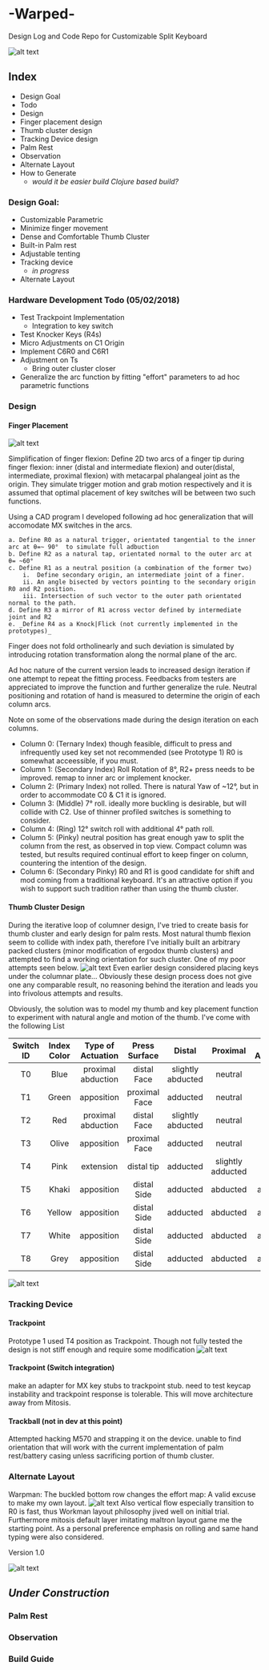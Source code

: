 # -Warped-
Design Log and Code Repo for Customizable Split Keyboard

![alt text](https://raw.githubusercontent.com/pseudoku/Warped-keyboard/Photo/Proto2TopView.jpg "Working Prototype Version 2.0")

## Index
 * Design Goal
 * Todo
 * Design
  * Finger placement design
  * Thumb cluster design
  * Tracking Device design
  * Palm Rest
 * Observation
 * Alternate Layout
 * How to Generate
   * _would it be easier build Clojure based build?_

### Design Goal:
* Customizable Parametric
* Minimize finger movement
* Dense and Comfortable Thumb Cluster
* Built-in Palm rest
* Adjustable tenting
* Tracking device
  * _in progress_
* Alternate Layout

### Hardware Development Todo (05/02/2018)
* Test Trackpoint Implementation
  * Integration to key switch
* Test Knocker Keys (R4s)
* Micro Adjustments on C1 Origin
* Implement C6R0 and C6R1
* Adjustment on Ts
  * Bring outer cluster closer
* Generalize the arc function by fitting "effort" parameters to ad hoc parametric functions

### Design


#### Finger Placement
![alt text](https://raw.githubusercontent.com/pseudoku/Warped-keyboard/Photo/ "Working Prototype Version 2.0")

Simplification of finger flexion:
 Define 2D two arcs of a finger tip during finger flexion: inner (distal and intermediate flexion) and outer(distal, intermediate, proximal flexion) with metacarpal phalangeal joint as the origin. They simulate trigger motion and grab motion respectively and it is assumed that optimal placement of key switches will be between two such functions.  

 Using a CAD program I developed following ad hoc generalization that will accomodate MX switches in the arcs.

	a. Define R0 as a natural trigger, orientated tangential to the inner arc at θ=~ 90°  to simulate full adbuction
	b. Define R2 as a natural tap, orientated normal to the outer arc at θ= ~60°
	c. Define R1 as a neutral position (a combination of the former two)
		i.  Define secondary origin, an intermediate joint of a finer.
        ii. An angle bisected by vectors pointing to the secondary origin R0 and R2 position.
		iii. Intersection of such vector to the outer path orientated normal to the path.
	d. Define R3 a mirror of R1 across vector defined by intermediate joint and R2
	e. _Define R4 as a Knock|Flick (not currently implemented in the prototypes)_

Finger does not fold ortholinearly and such deviation is simulated by introducing rotation transformation along the normal plane of the arc.

Ad hoc nature of the current version leads to increased design iteration if one attempt to repeat the fitting process. Feedbacks from testers are appreciated to improve the function and further generalize the rule. Neutral positioning and rotation of hand is measured to determine the origin of each column arcs.

Note on some of the observations made during the design iteration on each columns.

* Column 0: (Ternary Index) though feasible, difficult to press and infrequently used key set not recommended (see Prototype 1) R0 is somewhat acceessible, if you must.
* Column 1: (Secondary Index) Roll Rotation of 8°,  R2+ press needs to be improved. remap to inner arc or implement knocker.
* Column 2: (Primary Index) not rolled. There is natural Yaw of ~12°, but in order to accommodate C0 & C1 it is ignored.
* Column 3: (Middle) 7° roll. ideally more buckling is desirable, but will collide with C2. Use of thinner profiled switches is something to consider.  
* Column 4: (Ring) 12° switch roll with additional 4° path roll.
* Column 5: (Pinky) neutral position has great enough yaw to split the column from the rest, as observed in top view.
Compact column was tested, but results required continual effort to keep finger on column, countering the intention of the design.
* Column 6: (Secondary Pinky) R0 and R1 is good candidate for shift and mod coming from a traditional keyboard. It's an attractive option if you wish to support such tradition rather than using the thumb cluster.

#### Thumb Cluster Design

During the iterative loop of columner design, I've tried to create basis for thumb cluster and early design for palm rests. Most natural thumb flexion seem to collide with index path, therefore I've initially built an arbitrary packed clusters (minor modification of ergodox thumb clusters) and attempted to find a working orientation for such cluster. One of my poor attempts seen below.
![alt text](https://raw.githubusercontent.com/pseudoku/Warped-keyboard/Photo/Dummy1BackView.jpg "")
Even earlier design considered placing keys under the columnar plate… Obviously these design process does not give one any comparable result, no reasoning behind the iteration and leads you into frivolous attempts and results.  

Obviously, the solution was to model my thumb and key placement function to experiment with natural angle and motion of the thumb.
  I've come with the following List

|Switch ID| Index Color| Type of Actuation| Press Surface| Distal| Proximal|	Meta Abduction| Meta Apposition|
|:-------:|:-----------:|:-----------------:|:-------------:|:------:|:--------:|:--------------:|:--------------:|
|T0| Blue| proximal abduction| distal Face| slightly abducted| neutral | neutral| abducted|
|T1| Green|	apposition|	proximal Face| adducted| neutral | neutral| abducted|  
|T2| Red|proximal abduction|	distal Face| slightly abducted| neutral | neutral| neutral|
|T3| Olive| apposition|	proximal Face| adducted| neutral | neutral| neutral|
|T4| Pink| extension | distal tip| adducted| slightly adducted | neutral| neutral|
|T5| Khaki|	apposition|	distal Side| adducted| abducted | abducted| slight adducted|
|T6| Yellow|apposition|	distal Side| adducted| abducted | abducted| slight adducted|
|T7| White| apposition|	distal Side| adducted| abducted | abducted| slight adducted|
|T8| Grey| apposition|	distal Side| adducted| abducted | abducted| slight adducted|

![alt text](https://raw.githubusercontent.com/pseudoku/Warped-keyboard/Photo/ThumbExampl.png "")

### Tracking Device

#### Trackpoint
Prototype 1 used T4 position as Trackpoint. Though not fully tested the design is not stiff enough and require some modification
![alt text](https://raw.githubusercontent.com/pseudoku/Warped-keyboard/Photo/ThumbTrackPoint.png "")

#### Trackpoint (Switch integration)
make an adapter for MX key stubs to trackpoint stub. need to test keycap instability and trackpoint response is tolerable. This will move architecture away from Mitosis.

#### Trackball (not in dev at this point)
Attempted hacking M570 and strapping it on the device. unable to find orientation that will work with the current implementation of palm rest/battery casing unless sacrificing portion of thumb cluster.

### Alternate Layout
Warpman:
The buckled bottom row changes the effort map:
A valid excuse to make my own layout.
![alt text](https://raw.githubusercontent.com/pseudoku/Warped-keyboard/Photo/EffortMap.png "")
Also vertical flow especially transition to R0 is fast, thus Workman layout philosophy jived well on initial trial. Furthermore mitosis default layer imitating maltron layout game me the starting point. As a personal preference emphasis on rolling and same hand typing were also considered.

Version 1.0

![alt text](https://raw.githubusercontent.com/pseudoku/Warped-keyboard/Photo/WarpmanLayout.png "")

## _Under Construction_

### Palm Rest
### Observation
### Build Guide
